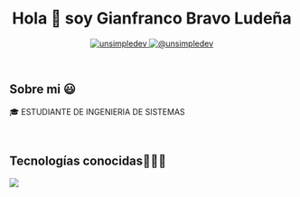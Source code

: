 <h1 align="center">Hola 👋  soy Gianfranco Bravo Ludeña </h1> 

<p align="center">
    <a href="www.linkedin.com/in/gbravol" target="blank">
    <img src="https://img.shields.io/badge/LinkedIn-0077B5?style=for-the-badge&logo=linkedin&logoColor=white" alt="unsimpledev" />
  </a>
   <a href="mailto:gianfrancob2206@gmail.com" target="blank">
    <img src="https://img.shields.io/badge/Gmail-D14836?style=for-the-badge&logo=gmail&logoColor=white" alt="@unsimpledev" />
  </a>
</p>

<br>
<h2>Sobre mi 😃</h2>
<!--Intro start-->

<p align="left">
🎓 ESTUDIANTE DE INGENIERIA DE SISTEMAS




<!--Intro end-->
  </p>
<br>

<h2 >Tecnologías conocidas👨🏻‍💻</h2>
<!--tech stack icons-->
<p align="left">
  <a href="https://skillicons.dev">
    <img src="https://skillicons.dev/icons?i=androidstudio,cs,java,php,py,dotnet,css,html,js,mysql,sqlite,postman,vscode,line=12" />
  </a>
</p>
<br>
<!-------------------------->


